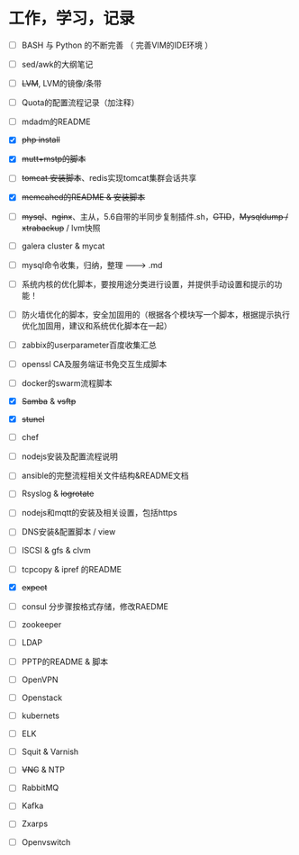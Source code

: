 # 工作，学习，记录

- [ ] BASH 与 Python 的不断完善 （ 完善VIM的IDE环境 ）
- [ ] sed/awk的大纲笔记
- [ ] ~~LVM~~, LVM的镜像/条带
- [ ] Quota的配置流程记录（加注释）
- [ ] mdadm的README
- [x] ~~php install~~
- [x] ~~mutt+mstp的脚本~~
- [ ] ~~tomcat 安装脚本~~、redis实现tomcat集群会话共享
- [x] ~~memcahed的README & 安装脚本~~
- [ ] ~~mysql~~、~~nginx~~、主从，5.6自带的半同步复制插件.sh，~~GTID~~，~~Mysqldump / xtrabackup~~ / lvm快照
- [ ] galera cluster & mycat
- [ ] mysql命令收集，归纳，整理 ---> .md
- [ ] 系统内核的优化脚本，要按用途分类进行设置，并提供手动设置和提示的功能！
- [ ] 防火墙优化的脚本，安全加固用的（根据各个模块写一个脚本，根据提示执行优化加固用，建议和系统优化脚本在一起）
- [ ] zabbix的userparameter百度收集汇总
- [ ] openssl CA及服务端证书免交互生成脚本
- [ ] docker的swarm流程脚本
- [x] ~~Samba~~ & ~~vsftp~~
- [x] ~~stunel~~
- [ ] chef
- [ ] nodejs安装及配置流程说明
- [ ] ansible的完整流程相关文件结构&README文档
- [ ] Rsyslog & ~~logrotate~~
- [ ] nodejs和mqtt的安装及相关设置，包括https
- [ ] DNS安装&配置脚本 / view
- [ ] ISCSI & gfs & clvm
- [ ] tcpcopy & ipref 的README
- [x] ~~expect~~
- [ ] consul 分步骤按格式存储，修改RAEDME
- [ ] zookeeper
- [ ] LDAP
- [ ] PPTP的README & 脚本
- [ ] OpenVPN
- [ ] Openstack
- [ ] kubernets
- [ ] ELK
- [ ] Squit & Varnish
- [ ] ~~VNC~~ & NTP
- [ ] RabbitMQ
- [ ] Kafka
- [ ] Zxarps
- [ ] Openvswitch








